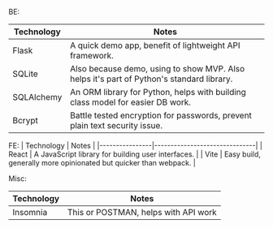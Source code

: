 BE:

| Technology     | Notes                         |
|----------------|-------------------------------|
| Flask          | A quick demo app, benefit of lightweight API framework. |
| SQLite         | Also because demo, using to show MVP. Also helps it's part of Python's standard library. |
| SQLAlchemy     | An ORM library for Python, helps with building class model for easier DB work.    |
| Bcrypt     | Battle tested encryption for passwords, prevent plain text security issue.    |


FE:
| Technology     | Notes                         |
|----------------|-------------------------------|
| React          | A JavaScript library for building user interfaces. |
| Vite          | Easy build, generally more opinionated but quicker than webpack. |


Misc:

| Technology     | Notes                         |
|----------------|-------------------------------|
| Insomnia          | This or POSTMAN, helps with API work |